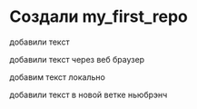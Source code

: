 # Создали my_first_repo

добавили текст

добавили текст через веб браузер

добавим текст локально 

добавили текст в новой ветке ньюбрэнч